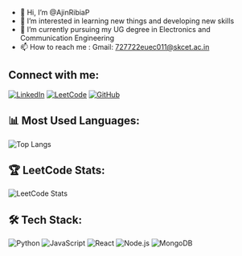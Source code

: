 - 👋 Hi, I’m @AjinRibiaP
- 👀 I’m interested in learning new things and developing new skills
- 🌱 I’m currently pursuing my UG degree in Electronics and Communication Engineering
- 📫 How to reach me : Gmail: 727722euec011@skcet.ac.in 

<!---
AjinRibiaP/AjinRibiaP is a ✨ special ✨ repository because its `README.md` (this file) appears on your GitHub profile.
You can click the Preview link to take a look at your changes.
--->

## Connect with me:
[![LinkedIn](https://img.shields.io/badge/LinkedIn-blue?style=for-the-badge&logo=linkedin)](https://www.linkedin.com/in/ajin-ribia-p-36a62a255/)
[![LeetCode](https://img.shields.io/badge/LeetCode-orange?style=for-the-badge&logo=leetcode)](https://leetcode.com/u/Ajin_Ribia/)
[![GitHub](https://img.shields.io/badge/GitHub-black?style=for-the-badge&logo=github)](https://github.com/AjinRibiaP)


## 📊 Most Used Languages:
![Top Langs](https://github-readme-stats.vercel.app/api/top-langs/?username=AjinRibiaP&layout=compact&theme=radical)


## 🏆 LeetCode Stats:
![LeetCode Stats](https://leetcard.jacoblin.cool/Ajin_Ribia?theme=dark&font=Abel&ext=heatmap)

## 🛠️ Tech Stack:
![Python](https://img.shields.io/badge/-Python-05122A?style=flat&logo=python)
![JavaScript](https://img.shields.io/badge/-JavaScript-05122A?style=flat&logo=javascript)
![React](https://img.shields.io/badge/-React-05122A?style=flat&logo=react)
![Node.js](https://img.shields.io/badge/-Node.js-05122A?style=flat&logo=node.js)
![MongoDB](https://img.shields.io/badge/-MongoDB-05122A?style=flat&logo=mongodb)



